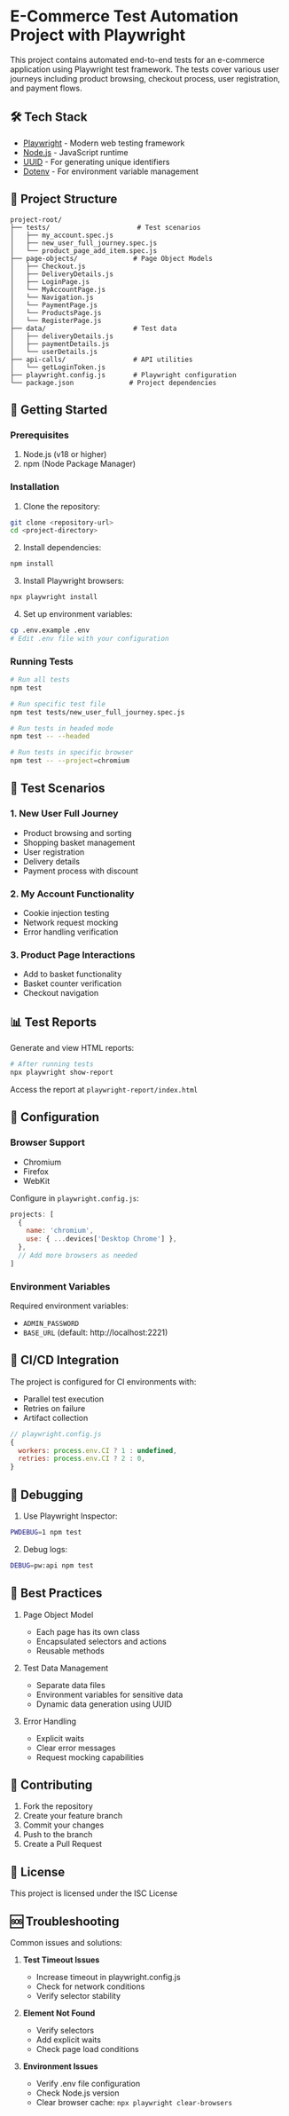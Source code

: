 # E-Commerce Test Automation Project with Playwright

This project contains automated end-to-end tests for an e-commerce application using Playwright test framework. The tests cover various user journeys including product browsing, checkout process, user registration, and payment flows.

## 🛠 Tech Stack

- [Playwright](https://playwright.dev/) - Modern web testing framework
- [Node.js](https://nodejs.org/) - JavaScript runtime
- [UUID](https://github.com/uuidjs/uuid) - For generating unique identifiers
- [Dotenv](https://github.com/motdotla/dotenv) - For environment variable management

## 📁 Project Structure

```
project-root/
├── tests/                      # Test scenarios
│   ├── my_account.spec.js
│   ├── new_user_full_journey.spec.js
│   └── product_page_add_item.spec.js
├── page-objects/              # Page Object Models
│   ├── Checkout.js
│   ├── DeliveryDetails.js
│   ├── LoginPage.js
│   └── MyAccountPage.js
│   └── Navigation.js
│   └── PaymentPage.js
│   └── ProductsPage.js
│   └── RegisterPage.js
├── data/                      # Test data
│   ├── deliveryDetails.js
│   ├── paymentDetails.js
│   └── userDetails.js
├── api-calls/                 # API utilities
│   └── getLoginToken.js
├── playwright.config.js       # Playwright configuration
└── package.json              # Project dependencies
```

## 🚀 Getting Started

### Prerequisites

1. Node.js (v18 or higher)
2. npm (Node Package Manager)

### Installation

1. Clone the repository:
```bash
git clone <repository-url>
cd <project-directory>
```

2. Install dependencies:
```bash
npm install
```

3. Install Playwright browsers:
```bash
npx playwright install
```

4. Set up environment variables:
```bash
cp .env.example .env
# Edit .env file with your configuration
```

### Running Tests

```bash
# Run all tests
npm test

# Run specific test file
npm test tests/new_user_full_journey.spec.js

# Run tests in headed mode
npm test -- --headed

# Run tests in specific browser
npm test -- --project=chromium
```

## 🧪 Test Scenarios

### 1. New User Full Journey
- Product browsing and sorting
- Shopping basket management
- User registration
- Delivery details
- Payment process with discount

### 2. My Account Functionality
- Cookie injection testing
- Network request mocking
- Error handling verification

### 3. Product Page Interactions
- Add to basket functionality
- Basket counter verification
- Checkout navigation

## 📊 Test Reports

Generate and view HTML reports:
```bash
# After running tests
npx playwright show-report
```

Access the report at `playwright-report/index.html`

## 🔧 Configuration

### Browser Support
- Chromium
- Firefox
- WebKit

Configure in `playwright.config.js`:
```javascript
projects: [
  {
    name: 'chromium',
    use: { ...devices['Desktop Chrome'] },
  },
  // Add more browsers as needed
]
```

### Environment Variables
Required environment variables:
- `ADMIN_PASSWORD`
- `BASE_URL` (default: http://localhost:2221)

## 🚥 CI/CD Integration

The project is configured for CI environments with:
- Parallel test execution
- Retries on failure
- Artifact collection

```javascript
// playwright.config.js
{
  workers: process.env.CI ? 1 : undefined,
  retries: process.env.CI ? 2 : 0,
}
```

## 🐛 Debugging

1. Use Playwright Inspector:
```bash
PWDEBUG=1 npm test
```

2. Debug logs:
```bash
DEBUG=pw:api npm test
```

## 📝 Best Practices

1. Page Object Model
   - Each page has its own class
   - Encapsulated selectors and actions
   - Reusable methods

2. Test Data Management
   - Separate data files
   - Environment variables for sensitive data
   - Dynamic data generation using UUID

3. Error Handling
   - Explicit waits
   - Clear error messages
   - Request mocking capabilities

## 🤝 Contributing

1. Fork the repository
2. Create your feature branch
3. Commit your changes
4. Push to the branch
5. Create a Pull Request

## 📜 License

This project is licensed under the ISC License

## 🆘 Troubleshooting

Common issues and solutions:

1. **Test Timeout Issues**
   - Increase timeout in playwright.config.js
   - Check for network conditions
   - Verify selector stability

2. **Element Not Found**
   - Verify selectors
   - Add explicit waits
   - Check page load conditions

3. **Environment Issues**
   - Verify .env file configuration
   - Check Node.js version
   - Clear browser cache: `npx playwright clear-browsers`
